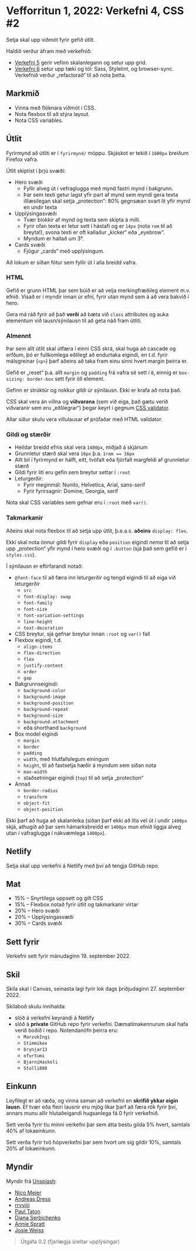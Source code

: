 # Vefforritun 1, 2022: Verkefni 4, CSS #2

Setja skal upp viðmót fyrir gefið útlit.

Haldið verður áfram með verkefnið:

* [Verkefni 5](https://github.com/vefforritun/vef1-2022-v5/) gerir vefinn skalanlegann og setur upp grid.
* [Verkefni 6](https://github.com/vefforritun/vef1-2022-v6/) setur upp tæki og tól: Sass, Stylelint, og browser-sync. Verkefnið verður „refactorað“ til að nota þetta.

## Markmið

* Vinna með flóknara viðmót í CSS.
* Nota flexbox til að stýra layout.
* Nota CSS variables.

## Útlit

Fyrirmynd að útliti er í `fyrirmynd/` möppu. Skjáskot er tekið í `1600px` breiðum Firefox vafra.

Útlit skiptist í þrjú svæði:

* Hero svæði
  * Fyllir alveg út í vefraglugga með mynd fastri mynd í bakgrunn.
  * Þar sem texti getur lagst yfir part af mynd sem myndi gera texta illlæsilegan skal setja „protection“: 80% gegnsæan svart lit yfir mynd en undir texta
* Upplýsingasvæði
  * Tvær blokkir af mynd og texta sem skipta á milli.
  * Fyrir ofan texta er letur sett í hástafi og er `14px` (nota `rem` til að breyta!), svona texti er oft kallaður „kicker“ eða „eyebrow“.
  * Myndum er hallað um 3°.
* Cards svæði
  * Fjögur „cards“ með upplýsingum.

Að lokum er síðan fótur sem fyllir út í alla breidd vafra.

### HTML

Gefið er grunn HTML þar sem búið er að velja merkingfræðileg element m.v. efnið. Vísað er í myndir innan úr efni, fyrir utan mynd sem á að vera bakvið í hero.

Gera má ráð fyrir að það **verði** að bæta við `class` attributes og auka elementum við lausn/sýnilausn til að geta náð fram útliti.

### Almennt

Þar sem allt útlit skal útfæra í einni CSS skrá, skal huga að cascade og erfðum, þó er fullkomlega eðlilegt að endurtaka eigindi, en t.d. fyrir málsgreinar (`<p>`) þarf aðeins að taka fram einu sinni hvert margin þeirra er.

Gefið er „reset“ þ.a. allt `margin` og `padding` frá vafra sé sett í `0`, einnig er `box-sizing: border-box` sett fyrir öll element.

Gefinn er strúktúr og nokkur gildi úr sýnilausn. Ekki er krafa að nota það.

CSS skal vera án villna og **viðvarana** (sem við eiga, það gætu verið viðvaranir sem eru „eðlilegrar“) þegar keyrt í gegnum [CSS validator](https://jigsaw.w3.org/css-validator/).

Allar síður skulu vera villulausar ef prófaðar með HTML validator.

### Gildi og stærðir

* Heildar breidd efnis skal vera `1400px`, miðjað á skjánum
* Grunnletur stærð skal vera `16px` þ.a. `1rem == 16px`
* Allt bil í fyrirmynd er hálft, eitt, tvöfalt eða fjórfalt margfeldi af grunnletur stærð
* Gildi fyrir liti eru gefin sem breytur settar í `:root`
* Leturgerðir:
  * Fyrir meginmál: Nunito, Helvetica, Arial, sans-serif
  * Fyrir fyrirsagnir: Domine, Georgia, serif

Nota skal CSS variables sem gefnar eru í `:root` með `var()`.

### Takmarkanir

Aðeins skal nota flexbox til að setja upp útlit, þ.e.a.s. **aðeins** `display: flex`.

Ekki skal nota önnur gildi fyrir `display` eða `position` eigindi _nema_ til að setja upp „protection“ yfir mynd í hero svæði og í `.button` (sjá það sem gefið er í `styles.css`).

Í sýnilausn er eftirfarandi notað:

* `@font-face` til að færa inn leturgerðir og tengd eigindi til að eiga við leturgerðir
  * `src`
  * `font-display: swap`
  * `font-family`
  * `font-size`
  * `font-variation-settings`
  * `line-height`
  * `text-decoration`
* CSS breytur, sjá gefnar breytur innan `:root` og `var()` fall
* Flexbox eigindi, t.d.
  * `align-items`
  * `flex-direction`
  * `flex`
  * `justify-content`
  * `order`
  * `gap`
* Bakgrunnseigindi:
  * `background-color`
  * `background-image`
  * `background-position`
  * `background-repeat`
  * `background-size`
  * `background-attachment`
  * eða shorthand `background`
* Box model eigindi
  * `margin`
  * `border`
  * `padding`
  * `width`, með hlutfallslegum einingum
  * `height`, til að fastsetja hæðir á myndum sem síðan nota 
  * `max-width`
  * staðsetningar eigindi (`top`) til að setja „protection“
* Annað
  * `border-radius`
  * `transform`
  * `object-fit`
  * `object-position`

Ekki þarf að huga að skalanleika (síðan þarf ekki að líta vel út í undir `1400px` skjá, athugið að þar sem hámarksbreidd er `1400px` mun efnið liggja alveg utan í vafraglugga í nákvæmlega `1400px`).

## Netlify

Setja skal upp verkefni á Netlify með því að tengja GitHub repo.

## Mat

* 15% – Snyrtilega uppsett og gilt CSS
* 15% – Flexbox notað fyrir útlit og takmarkanir virtar
* 20% – Hero svæði
* 20% – Upplýsingasvæði
* 30% – Cards svæði

## Sett fyrir

Verkefni sett fyrir mánudaginn 19. september 2022.

## Skil

Skila skal í Canvas, seinasta lagi fyrir lok dags þriðjudaginn 27. september 2022.

Skilaboð skulu innihalda:

* slóð á verkefni keyrandi á Netlify
* slóð á **private** GitHub repo fyrir verkefni. Dæmatímakennurum skal hafa verið boðið í repo. Notendanöfn þeirra eru:
  * `MarzukIngi`
  * `Stimmikex`
  * `brynjar13`
  * `ofurtumi`
  * `BjarniHaskoli`
  * `Stulli888`

## Einkunn

Leyfilegt er að ræða, og vinna saman að verkefni en **skrifið ykkar eigin lausn**. Ef tvær eða fleiri lausnir eru mjög líkar þarf að færa rök fyrir því, annars munu allir hlutaðeigandi hugsanlega fá 0 fyrir verkefnið.

Sett verða fyrir tíu minni verkefni þar sem átta bestu gilda 5% hvert, samtals 40% af lokaeinkunn.

Sett verða fyrir tvö hópverkefni þar sem hvort um sig gildir 10%, samtals 20% af lokaeinkunn.

## Myndir

Myndir frá [Unsplash](https://unsplash.com/):

* [Nico Meier](https://unsplash.com/@nicomeier)
* [Andreas Dress](https://unsplash.com/ja/@andreasdress)
* [rrvviiii](https://unsplash.com/@rrvviiii)
* [Paul Taton](https://unsplash.com/es/@paultaton)
* [Diana Serbichenko](https://unsplash.com/@diana_serbichenko)
* [Annie Spratt](https://unsplash.com/@anniespratt)
* [Josie Weiss](https://unsplash.com/es/@scarlettweiss)

> Útgáfa 0.2 (fjarlægja úreltar upplýsingar)
